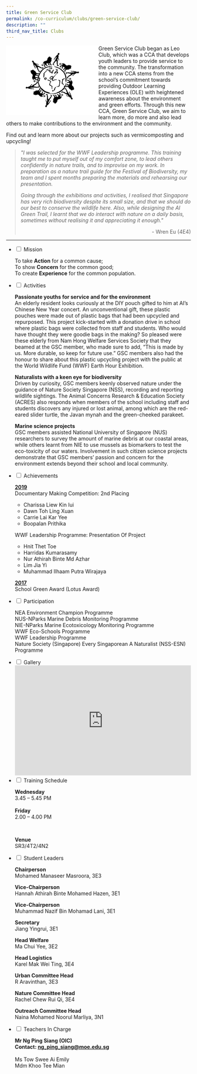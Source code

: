 ```yaml
---
title: Green Service Club
permalink: /co-curriculum/clubs/green-service-club/
description: ""
third_nav_title: Clubs
---
```

<img style="width: 50%;" src="images/AI%20Green%20Service%20Club%20Logo.jpg" align = "left"/>
<p>Green Service Club began as Leo Club, which was a CCA that develops youth leaders to provide service to the community. The transformation into a new CCA stems from the school&rsquo;s commitment towards providing Outdoor Learning Experiences (OLE) with heightened awareness about the environment and green efforts. Through this new CCA, Green Service Club, we aim to learn more, do more and also lead others to make contributions to the environment and the community.</p>
<p>Find out and learn more about our projects such as vermicomposting and upcycling!</p>
<blockquote>
<p><em>"I was selected for the WWF Leadership programme. This training taught me to put myself out of my comfort zone, to lead others confidently in nature trails, and to improvise on my work. In preparation as a nature trail guide for the Festival of Biodiversity, my team and I spent months preparing the materials and rehearsing our presentation.&nbsp;</em></p>
<p><em>Going through the exhibitions and activities, I realised that Singapore has very rich biodiversity despite its small size, and that we should do our best to conserve the wildlife here. Also, while designing the AI Green Trail, I learnt that we do interact with nature on a daily basis, sometimes without realising it and appreciating it enough."</em></p>
<p style="text-align: right;">- Wren Eu (4E4)</p>
</blockquote>
<hr>
<ul class="jekyllcodex_accordion">
<li><input id="accordion1" type="checkbox" /> <label for="accordion1">Mission</label>
<div>
<p>To take&nbsp;<strong>Action</strong>&nbsp;for a common cause;<br />To show&nbsp;<strong>Concern</strong>&nbsp;for the common good;<br />To create&nbsp;<strong>Experience</strong>&nbsp;for the common population.</p>
</div>
</li>
<li><input id="accordion2" type="checkbox" /> <label for="accordion2">Activities</label>
<div>
<p><strong>Passionate youths for service and for the environment<br /></strong>An elderly resident looks curiously at the DIY pouch gifted to him at AI&rsquo;s Chinese New Year concert. An unconventional gift, these plastic pouches were made out of plastic bags that had been upcycled and repurposed. This project kick-started with a donation drive in school where plastic bags were collected from staff and students. Who would have thought they were goodie bags in the making? So pleased were these elderly from Nam Hong Welfare Services Society that they beamed at the GSC member, who made sure to add, &ldquo;This is made by us. More durable, so keep for future use.&rdquo; GSC members also had the honour to share about this plastic upcycling project with the public at the World Wildlife Fund (WWF) Earth Hour Exhibition.</p>
<p><strong>Naturalists with a keen eye for biodiversity<br /></strong>Driven by curiosity, GSC members keenly observed nature under the guidance of Nature Society Singapore (NSS), recording and reporting wildlife sightings. The Animal Concerns Research &amp; Education Society (ACRES) also responds when members of the school including staff and students discovers any injured or lost animal, among which are the red-eared slider turtle, the Javan mynah and the green-cheeked parakeet.</p>
<p><strong>Marine science projects<br /></strong>GSC members assisted National University of Singapore (NUS) researchers to survey the amount of marine debris at our coastal areas, while others learnt from NIE to use mussels as biomarkers to test the eco-toxicity of our waters. Involvement in such citizen science projects demonstrate that GSC members&rsquo; passion and concern for the environment extends beyond their school and local community.</p>
</div>
</li>
<li><input id="accordion3" type="checkbox" /> <label for="accordion3">Achievements</label>
<div>
<p><u><strong>2019</strong><br /></u>Documentary Making Competition: 2nd Placing</p>
<ul>
<li>Charissa Liew Kin Iui</li>
<li>Dawn Toh Ling Xuan</li>
<li>Carrie Lai Kar Yee</li>
<li>Boopalan Prithika</li>
</ul>
<p>WWF Leadership Programme: Presentation Of Project</p>
<ul>
<li>Hnit Thet Toe</li>
<li>Harridas Kumarasamy</li>
<li>Nur Athirah Binte Md Azhar</li>
<li>Lim Jia Yi</li>
<li>Muhammad Ilhaam Putra Wirajaya</li>
</ul>
<p><strong><u>2017<br /></u></strong>School Green Award (Lotus Award)</p>
</div>
</li>
<li><input id="accordion4" type="checkbox" /> <label for="accordion4">Participation</label>
<div>
<p>NEA Environment Champion Programme<br />NUS-NParks Marine Debris Monitoring Programme<br />NIE-NParks Marine Ecotoxicology Monitoring Programme<br />WWF Eco-Schools Programme<br />WWF Leadership Programme<br />Nature Society (Singapore) Every Singaporean A Naturalist (NSS-ESN) Programme</p>
</div>
</li>
<li><input id="accordion5" type="checkbox" /> <label for="accordion5">Gallery</label>
<div>
<iframe src="https://docs.google.com/presentation/d/e/2PACX-1vSvdxVsbrShxxeLoiowmOz8b8yXf_c7tCN1CnvTmxslUSN_2iQjn9dP9t7owoT_FBeMnH_h5BjJ-4TV/embed?start=false&loop=false&delayms=5000" frameborder="0" width="480" height="299" allowfullscreen="true"></iframe>
</div>
</li>
<li><input id="accordion6" type="checkbox" /> <label for="accordion6">Training Schedule</label>
<div>
<p><strong>Wednesday</strong><br />3.45 &ndash; 5.45 PM<br /><br /><strong>Friday</strong><br />2.00 &ndash; 4.00 PM</p><br/><p><strong>Venue</strong><br>SR3/4T2/4N2</p>
</div>
</li>
<li><input id="accordion7" type="checkbox" /> <label for="accordion7">Student Leaders</label>
<div>
<p><strong>Chairperson<br /></strong>Mohamed Manaseer Masroora, 3E3</p>
<p><strong>Vice-Chairperson<br /></strong>Hannah Athirah Binte Mohamed Hazen, 3E1</p>
<p><strong>Vice-Chairperson<br /></strong>Muhammad Nazif Bin Mohamad Lani, 3E1</p>
<p><strong>Secretary<br /></strong>Jiang Yingrui, 3E1</p>
<p><strong>Head Welfare<br /></strong>Ma Chui Yee, 3E2</p>
<p><strong>Head Logistics<br /></strong>Karel Mak Wei Ting, 3E4</p>
<p><strong>Urban Committee Head<br /></strong>R Aravinthan, 3E3</p>
<p><strong>Nature Committee Head<br /></strong>Rachel Chew Rui Qi, 3E4</p>
<p><strong>Outreach Committee Head<br /></strong>Naina Mohamed Noorul Marliya, 3N1</p>
</div>
</li>
<li><input id="accordion8" type="checkbox" /> <label for="accordion8">Teachers In Charge</label>
<div>
<p><strong>Mr Ng Ping Siang (OIC)<br />Contact:&nbsp;<a href="mailto:ng_ping_siang@moe.edu.sg" target="">ng_ping_siang@moe.edu.sg</a></strong><br /><br />Ms Tow Swee Ai Emily<br />Mdm Khoo Tee Mian
</li>
</ul>